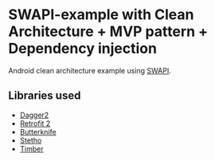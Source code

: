 # SWAPI-example with Clean Architecture + MVP pattern + Dependency injection

Android clean architecture example using [SWAPI](http://swapi.co/). 

Libraries used
------------
 * [Dagger2](http://google.github.io/dagger/)
 * [Retrofit 2](https://square.github.io/retrofit/)
 * [Butterknife](http://jakewharton.github.io/butterknife/)
 * [Stetho](http://facebook.github.io/stetho/)
 * [Timber](https://github.com/JakeWharton/timber)

